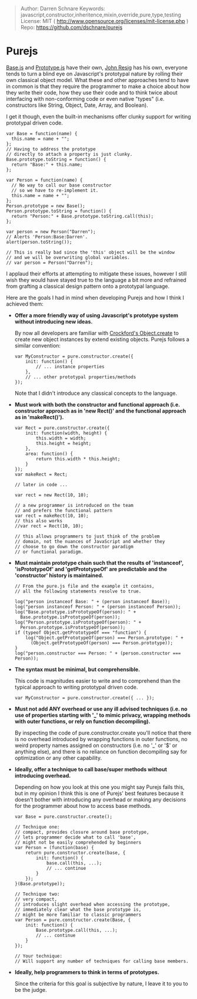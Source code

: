 >   Author: Darren Schnare
>   Keywords: javascript,constructor,inheritence,mixin,override,pure,type,testing
>   License: MIT ( http://www.opensource.org/licenses/mit-license.php )
>   Repo: https://github.com/dschnare/purejs


Purejs
====================

[Base.js](http://code.google.com/p/base2/source/browse/trunk/src/base2/Base.js) and [Prototype.js](http://www.prototypejs.org/learn/class-inheritance) have their own, [John Resig](http://ejohn.org/blog/simple-javascript-inheritance/) has his own, everyone tends to turn a blind eye on Javascript's prototypal nature by rolling their own classical object model. What these and other approaches tend to have in common is that they require the programmer to make a choice about how they write their code, how they use their code and to think twice about interfacing with non-conforming code or even native "types" (i.e. constructors like String, Object, Date, Array, and Boolean).

I get it though, even the built-in mechanisms offer clunky support for writing prototypal driven code.

    var Base = function(name) {
      this.name = name + "";
    };
    // Having to address the prototype
    // directly to attach a property is just clunky.
    Base.prototype.toString = function() {
      return "Base:" + this.name;
    };

    var Person = function(name) {
      // No way to call our base constructor
      // so we have to re-implement it.
      this.name = name + "";
    };
    Person.prototype = new Base();
    Person.prototype.toString = function() {
      return "Person:" + Base.prototype.toString.call(this);
    };

    var person = new Person("Darren");
    // Alerts 'Person:Base:Darren'.
    alert(person.toString());

    // This is really bad since the 'this' object will be the window
    // and we will be overwriting global variables.
    // var person = Person("Darren");

I applaud their efforts at attempting to mitigate these issues, however I still wish they would have stayed true to the language a bit more and refrained from grafting a classical design pattern onto a prototypal language.

Here are the goals I had in mind when developing Purejs and how I think I achieved them:

+   **Offer a more friendly way of using Javascript's prototype system without introducing new ideas.**

    By now all developers are familiar with [Crockford's Object.create](http://javascript.crockford.com/prototypal.html) to create new object instances by extend existing objects. Purejs follows a similar convention:

        var MyConstructor = pure.constructor.create({
            init: function() {
                // ... instance properties
            },
            // ... other prototypal properties/methods
        });

    Note that I didn't introduce any classical concepts to the language.

+   **Must work with both the constructor and functional approach (i.e. constructor approach as in 'new Rect()' and the functional approach as in 'makeRect()').**

        var Rect = pure.constructor.create({
            init: function(width, height) {
                this.width = width;
                this.height = height;
            },
            area: function() {
                return this.width * this.height;
            }
        });
        var makeRect = Rect;

        // later in code ...

        var rect = new Rect(10, 10);

        // a new programmer is introduced on the team
        // and prefers the functional pattern
        var rect = makeRect(10, 10);
        // this also works
        //var rect = Rect(10, 10);

        // this allows programmers to just think of the problem
        // domain, not the nuances of JavaScript and whether they
        // choose to go down the constructor paradigm
        // or functional paradigm.

+   **Must maintain prototype chain such that the results of 'instanceof', 'isPrototypeOf' and 'getPrototypeOf' are predictable and the 'constructor' history is maintained.**

        // From the pure.js file and the example it contains,
        // all the following statements resolve to true.

        log("person instanceof Base: " + (person instanceof Base));
        log("person instanceof Person: " + (person instanceof Person));
        log("Base.prototype.isPrototypeOf(person): " +
          Base.prototype.isPrototypeOf(person));
        log("Person.prototype.isPrototypeOf(person): " +
          Person.prototype.isPrototypeOf(person));
        if (typeof Object.getPrototypeOf === "function") {
            log("Object.getPrototypeOf(person) === Person.prototype: " +
              (Object.getPrototypeOf(person) === Person.prototype));
        }
        log("person.constructor === Person: " + (person.constructor === Person));

+   **The syntax must be minimal, but comprehensible.**

    This code is magnitudes easier to write and to comprehend than the typical
    approach to writing prototypal driven code.

        var MyConstructor = pure.constructor.create({ ... });

+   **Must not add ANY overhead or use any ill advised techniques (i.e. no use of properties starting with '_' to mimic privacy, wrapping methods with outer functions, or rely on function decompiling).**

    By inspecting the code of pure.constructor.create you'll notice that there is no overhead introduced by wrapping functions in outer functions, no weird property names assigned on constructors (i.e. no '_' or '$' or anything else), and there is no reliance on function decompiling say for optimization or any other capability.

+   **Ideally, offer a technique to call base/super methods without introducing overhead.**

    Depending on how you look at this one you might say Purejs fails this, but in my opinion I think this is one of Purejs' best features because it doesn't bother with introducing any overhead or making any decisions for the programmer about how to access base methods.

        var Base = pure.constructor.create();

        // Technique one:
        // compact, provides closure around base prototype,
        // lets programmer decide what to call 'base',
        // might not be easily comprehended by beginners
        var Person = (function(base) {
            return pure.constructor.create(base, {
                init: function() {
                    base.call(this, ...);
                    // ... continue
                }
            });
        }(Base.prototype));

        // Technique two:
        // very compact,
        // introduces slight overhead when accessing the prototype,
        // immediately clear what the base prototype is,
        // might be more familiar to classic programmers
        var Person = pure.constructor.create(Base, {
            init: function() {
                Base.prototype.call(this, ...);
                // ... continue
            }
        });

        // Your technique:
        // Will support any number of techniques for calling base members.

+   **Ideally, help programmers to think in terms of prototypes.**

    Since the criteria for this goal is subjective by nature, I leave it to you to be the judge.